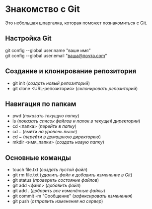 # Знакомство с Git
Это небольшая шпаргалка, которая поможет познакомиться с Git.

## Настройка Git
git config --global user.name "ваше имя"  
git config --global user.email "ваша@почта.com" 

## Создание и клонирование репозитория
- git init (*создать новый репозиторий*)
- git clone <URL-репозитория>  (*склонировать репозиторий*)

## Навигация по папкам
- pwd (*показать текущую папку*)  
- ls (*показать список файлов и папок в текущей директории*) 
- cd <папка> (*перейти в папку*)
- cd .. (*выйти на уровень выше*)
- cd ~ (*перейти в домашнюю директорию*)
- mkdir <имя_папки> (*создать новую папку*)

## Основные команды
- touch file.txt (*создать пустой файл*)
- git rm file.txt (*удалить файл и добавить изменение в Git*)
- git status (*проверить состояние файлов*)
- git add <файл> (*добавить файл*)
- git add . (*добавить все изменённые файлы*)
- git commit -m "Сообщение" (*зафиксировать изменения*)
- git push (*отправить изменения на сервер*) 
